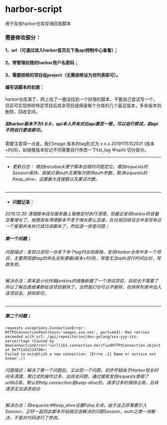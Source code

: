 # harbor-script
用于存放harbor仓库存储回收脚本


### 需要修改部分：
#### 1、url（可通过进入harbor首页左下角api控制中心查看）；
#### 2、带管理权限的harbor用户名密码；
#### 3、需要排除的项目组project（无需排除设为空列表即可）。

#### 编写该脚本的初衷：
harbor仓库满了，网上找了一圈没找到一个好用的脚本，干脆自己尝试写一个，目前可实现排除特定项目后其余项目组保留每个仓库的几个最近版本，多余版本则删除，回收空间。

##### 如harbor版本不为1.9.0，api本人并未对比api是否一致，可以自行尝试，如api不同自行更改即可。
需要注意得一点是，我们image 版本的tag形式为 x.x.x.20191115152501 (版本+时间)，如镜像版本标记不同需要自行修改一下list_tag 中spilit 切分部分。

---
- ###### *更新日志： 增加traceback便于脚本出错的问题定位，增加requests的Session保持，直接记录auth无需每次提供auth参数，取消requests的Keep_alive，设置最大连接数以及重试次数。*
---
- #### 问题记录：

*2019.12.30 清理脚本挂在服务器上每晚定时执行清理，但最近发现harbor的容量显著增长了，按理说有清理脚本不至于增长那么迅速，在垃圾回收日志中发现有近一个星期并未执行成功该脚本了，然后逐一排查问题；*

##### 第一个问题；
######  问题描述：*发现过滤同一仓库下多个tag时出现报错，发现Harbor仓库中多一个项目，主要原因是tag的命名没有遵循(版本+时间)，导致无法split进行时间比对，导致失败。*
###### 解决办法：*原来是小伙伴做jenkins的镜像新建了一个测试项目，目前也不需要了所以了解后直接果断给该项目删除了，当然我们也可以不删除，在排除列表中加入该项目名，排除即可。*
---
##### 第二个问题；
```
requests.exceptions.ConnectionError: HTTPSConnectionPool(host='images.xxx.net', port=443): Max retries exceeded with url: /api/repositories/dev-golang/xxx-yyy-zzz-server/tags (Caused by NewConnectionError('<urllib3.connection.VerifiedHTTPSConnection object at 0x7f1a5e214780>: 
Failed to establish a new connection: [Errno -2] Name or service not known',))
```
######  问题描述：*解决了第一个问题后，又出现一个问题，初步怀疑由于Harbor较长时间未清理，需过滤的操作过多，出现该问题，通过搜索发现requests使用了urllib3库，默认的http connection是keep-alive的，请求过多的保持占用，后续请求无法请求成功*
###### 解决办法：*将requests中Keep_alive设置False关闭，由于这正好需要引入Seesion，正好一起将此脚本开始就应该解决的问题Session，auth之类一块解决，于是对代码进行了修改。*
